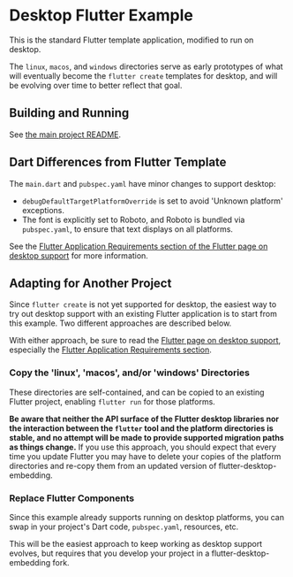 # Desktop Flutter Example

This is the standard Flutter template application, modified to run on desktop.

The `linux`, `macos`, and `windows` directories serve as early prototypes of
what will eventually become the `flutter create` templates for desktop, and will
be evolving over time to better reflect that goal.

## Building and Running

See [the main project README](../README.md).

## Dart Differences from Flutter Template

The `main.dart` and `pubspec.yaml` have minor changes to support desktop:
* `debugDefaultTargetPlatformOverride` is set to avoid 'Unknown platform'
  exceptions.
* The font is explicitly set to Roboto, and Roboto is bundled via
  `pubspec.yaml`, to ensure that text displays on all platforms.

See the [Flutter Application Requirements section of the Flutter page on
desktop support](https://github.com/flutter/flutter/wiki/Desktop-shells#flutter-application-requirements)
for more information.

## Adapting for Another Project

Since `flutter create` is not yet supported for desktop, the easiest way to
try out desktop support with an existing Flutter application is to start
from this example. Two different approaches are described below.

With either approach, be sure to read the [Flutter page on desktop
support](https://github.com/flutter/flutter/wiki/Desktop-shells), especially
the [Flutter Application Requirements
section](https://github.com/flutter/flutter/wiki/Desktop-shells#flutter-application-requirements).

### Copy the 'linux', 'macos', and/or 'windows' Directories

These directories are self-contained, and can be copied to an existing
Flutter project, enabling `flutter run` for those platforms.

**Be aware that neither the API surface of the Flutter desktop libraries nor the
interaction between the `flutter` tool and the platform directories is stable,
and no attempt will be made to provide supported migration paths as things
change.** If you use this approach, you should expect that every time you
update Flutter you may have to delete your copies of the platform
directories and re-copy them from an updated version of
flutter-desktop-embedding.

### Replace Flutter Components

Since this example already supports running on desktop platforms, you can
swap in your project's Dart code, `pubspec.yaml`, resources, etc.

This will be the easiest approach to keep working as desktop support evolves,
but requires that you develop your project in a flutter-desktop-embedding
fork.
